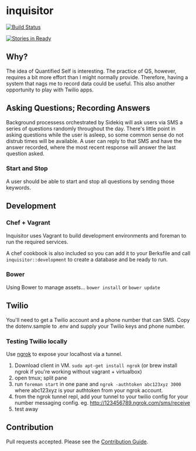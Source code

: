 # inquisitor

[![Build Status](https://semaphoreapp.com/api/v1/projects/ed0f0e84-f00b-45c0-88bc-7d265c0e6538/333373/badge.png)](https://semaphoreapp.com/chaserx/inquisitor)

[![Stories in Ready](https://badge.waffle.io/chaserx/inquisitor.svg?label=ready&title=Ready)](http://waffle.io/chaserx/inquisitor)

## Why?

The idea of Quantified Self is interesting. The practice of QS, however,
requires a bit more effort than I might normally provide. Therefore, having a
system that nags me to record data could be useful. This also another
opportunity to play with Twilio apps.

## Asking Questions; Recording Answers

Background processess orchestrated by Sidekiq will ask users via SMS a series
of questions randomly throughout the day. There's little point in asking
questions while the user is asleep, so some common sense do not distrub times
will be available. A user can reply to that SMS and have the answer recorded,
where the most recent response will answer the last question asked.

### Start and Stop

A user should be able to start and stop all questions by sending those keywords.

## Development

### Chef + Vagrant

Inquisitor uses Vagrant to build development environments
and foreman to run the required services.

A chef cookbook is also included so you can add it to your Berksfile and
call `inquisitor::development` to create a database and be ready to run.

### Bower

Using Bower to manage assets... `bower install` or `bower update`

## Twilio

You'll need to get a Twilio account and a phone number that can SMS. Copy the
dotenv.sample to .env and supply your Twilio keys and phone number.

### Testing Twilio locally

Use [ngrok](https://ngrok.com) to expose your localhost via a tunnel.

1. Download client in VM. `sudo apt-get install ngrok` (or brew install ngrok
if you're working without vagrant + virtualbox)
1. open tmux; split pane
1. run `foreman start` in one pane and `ngrok -authtoken abc123xyz 3000` where
abc123xyz is your authtoken from your ngrok account.
1. from the ngrok tunnel repl, add your tunnel to your twilio config for your number
messaging config. eg. http://123456789.ngrok.com/sms/receive
1. test away

## Contribution

Pull requests accepted. Please see the [Contribution Guide](CONTRIBUTING.md).
